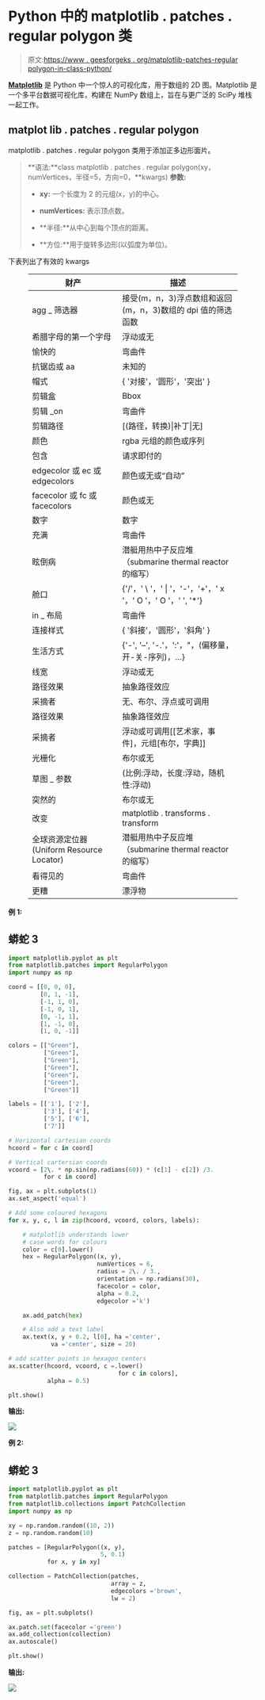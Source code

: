 # Python 中的 matplotlib . patches . regular polygon 类

> 原文:[https://www . geesforgeks . org/matplotlib-patches-regular polygon-in-class-python/](https://www.geeksforgeeks.org/matplotlib-patches-regularpolygon-class-in-python/)

[**Matplotlib**](https://www.geeksforgeeks.org/python-matplotlib-an-overview/) 是 Python 中一个惊人的可视化库，用于数组的 2D 图。Matplotlib 是一个多平台数据可视化库，构建在 NumPy 数组上，旨在与更广泛的 SciPy 堆栈一起工作。

## matplot lib . patches . regular polygon

matplotlib . patches . regular polygon 类用于添加正多边形面片。

> **语法:**class matplotlib . patches . regular polygon(xy，numVertices，半径=5，方向=0，**kwargs)
> **参数:**
> 
> *   **xy:** 一个长度为 2 的元组(x，y)的中心。
>     
> *   **numVertices:** 表示顶点数。
>     
> *   **半径:**从中心到每个顶点的距离。
>     
> *   **方位:**用于旋转多边形(以弧度为单位)。

下表列出了有效的 kwargs

<figure class="table">

| 财产 | 描述 |
| --- | --- |
| agg _ 筛选器 | 接受(m，n，3)浮点数组和返回(m，n，3)数组的 dpi 值的筛选函数 |
| 希腊字母的第一个字母 | 浮动或无 |
| 愉快的 | 弯曲件 |
| 抗锯齿或 aa | 未知的 |
| 帽式 | { '对接'，'圆形'，'突出' } |
| 剪辑盒 | Bbox |
| 剪辑 _on | 弯曲件 |
| 剪辑路径 | [(路径，转换)&#124;补丁&#124;无] |
| 颜色 | rgba 元组的颜色或序列 |
| 包含 | 请求即付的 |
| edgecolor 或 ec 或 edgecolors | 颜色或无或“自动” |
| facecolor 或 fc 或 facecolors | 颜色或无 |
| 数字 | 数字 |
| 充满 | 弯曲件 |
| 眩倒病 | 潜艇用热中子反应堆（submarine thermal reactor 的缩写） |
| 舱口 | {'/'，' \ '，' &#124; '，'-'，'+'，' x '，' O '，' O '，' ', '*'} |
| in _ 布局 | 弯曲件 |
| 连接样式 | { '斜接'，'圆形'，'斜角' } |
| 生活方式 | {'-', '–', '-.'，':'，"，(偏移量，开-关-序列)，…} |
| 线宽 | 浮动或无 |
| 路径效果 | 抽象路径效应 |
| 采摘者 | 无、布尔、浮点或可调用 |
| 路径效果 | 抽象路径效应 |
| 采摘者 | 浮动或可调用[[艺术家，事件]，元组[布尔，字典]] |
| 光栅化 | 布尔或无 |
| 草图 _ 参数 | (比例:浮动，长度:浮动，随机性:浮动) |
| 突然的 | 布尔或无 |
| 改变 | matplotlib . transforms . transform |
| 全球资源定位器(Uniform Resource Locator) | 潜艇用热中子反应堆（submarine thermal reactor 的缩写） |
| 看得见的 | 弯曲件 |
| 更糟 | 漂浮物 |

</figure>

**例 1:**

## 蟒蛇 3

```py
import matplotlib.pyplot as plt
from matplotlib.patches import RegularPolygon
import numpy as np

coord = [[0, 0, 0],
         [0, 1, -1],
         [-1, 1, 0],
         [-1, 0, 1],
         [0, -1, 1],
         [1, -1, 0],
         [1, 0, -1]]

colors = [["Green"],
          ["Green"],
          ["Green"],
          ["Green"],
          ["Green"],
          ["Green"],
          ["Green"]]

labels = [['1'], ['2'],
          ['3'], ['4'],
          ['5'], ['6'],
          ['7']]

# Horizontal cartesian coords
hcoord = for c in coord]

# Vertical cartersian coords
vcoord = [2\. * np.sin(np.radians(60)) * (c[1] - c[2]) /3.
          for c in coord]

fig, ax = plt.subplots(1)
ax.set_aspect('equal')

# Add some coloured hexagons
for x, y, c, l in zip(hcoord, vcoord, colors, labels):

    # matplotlib understands lower
    # case words for colours
    color = c[0].lower()
    hex = RegularPolygon((x, y),
                         numVertices = 6,
                         radius = 2\. / 3.,
                         orientation = np.radians(30),
                         facecolor = color,
                         alpha = 0.2,
                         edgecolor ='k')

    ax.add_patch(hex)

    # Also add a text label
    ax.text(x, y + 0.2, l[0], ha ='center',
            va ='center', size = 20)

# add scatter points in hexagon centers
ax.scatter(hcoord, vcoord, c =.lower()
                               for c in colors],
           alpha = 0.5)

plt.show()
```

**输出:**

![](img/0fc18802afc939118c79acde4dccb32f.png)

**例 2:**

## 蟒蛇 3

```py
import matplotlib.pyplot as plt
from matplotlib.patches import RegularPolygon
from matplotlib.collections import PatchCollection
import numpy as np

xy = np.random.random((10, 2))
z = np.random.random(10)

patches = [RegularPolygon((x, y),
                          5, 0.1)
           for x, y in xy]

collection = PatchCollection(patches,
                             array = z,
                             edgecolors ='brown',
                             lw = 2)

fig, ax = plt.subplots()

ax.patch.set(facecolor ='green')
ax.add_collection(collection)
ax.autoscale()

plt.show()
```

**输出:**

![](img/9d045fa8b67432a98d6abb058d82d509.png)